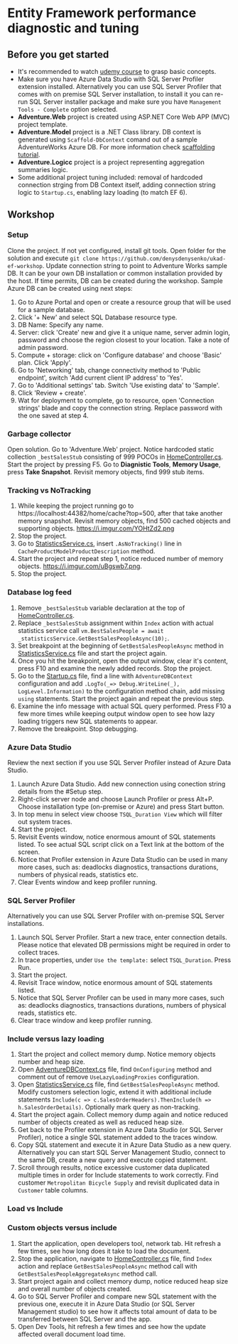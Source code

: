 # Entity Framework performance diagnostic and tuning

## Before you get started
- It's recommended to watch [udemy course](https://www.udemy.com/course/entity-framework-core-tutorial) to grasp basic concepts.
- Make sure you have Azure Data Studio with SQL Server Profiler extension installed. Alternatively you can use SQL Server Profiler that comes with on premise SQL Server installation, to install it you can re-run SQL Server installer package and make sure you have `Management Tools - Complete` option selected.
- **Adventure.Web** project is created using ASP.NET Core Web APP (MVC) project template.
- **Adventure.Model** project is a .NET Class library. DB context is generated using `Scaffold-DbContext` comand out of a sample AdventureWorks Azure DB. For more information check [scaffolding tutorial](https://www.entityframeworktutorial.net/efcore/create-model-for-existing-database-in-ef-core.aspx).
- **Adventure.Logicc** project is a project representing aggregation summaries logic.
- Some additional project tuning included: removal of hardcoded connection strging from DB Context itself, adding connection string logic to `Startup.cs`, enabling lazy loading (to match EF 6).

## Workshop

### Setup
Clone the project. 
If not yet configured, install git tools. Open folder for the solution and execute `git clone https://github.com/denysdenysenko/ukad-ef-workshop`. 
Update connection string to point to Adventure Works sample DB. It can be your own DB installation or common installation provided by the host. If time permits, DB can be created during the workshop.
Sample Azure DB can be created using next steps:
1. Go to Azure Portal and open or create a resource group that will be used for a sample database.
2. Click '+ New' and select SQL Database resource type.
3. DB Name: Specify any name. 
4. Server: click 'Create' new and give it a unique name, server admin login, password and choose the region closest to your location. Take a note of admin password.
5. Compute + storage: click on 'Configure database' and choose 'Basic' plan. Click 'Apply'.
6. Go to 'Networking' tab, change connectivity method to 'Public endpoint', switch 'Add current client IP address' to 'Yes'.
7. Go to 'Additional settings' tab. Switch 'Use existing data' to 'Sample'.
8. Click 'Review + create'.
9. Wat for deployment to complete, go to resource, open 'Connection strings' blade and copy the connection string. Replace password with the one saved at step 4.

### Garbage collector
Open solution. Go to 'Adventure.Web' project.
Notice hardcoded static collection `_bestSalesStub` consisting of 999 POCOs in [HomeController.cs](Adventure.Web/Adventure.Web/Controllers/HomeController.cs).
Start the project by pressing F5.
Go to **Diagnistic Tools**, **Memory Usage**, press **Take Snapshot**. Revisit memory objects, find 999 stub items.

### Tracking vs NoTracking
1. While keeping the project running go to https://localhost:44382/home/cache?top=500, after that take another memory snapshot.
Revisit memory objects, find 500 cached objects and supporting objects. https://i.imgur.com/YOHtZd2.png
2. Stop the project.
3. Go to [StatisticsService.cs](Adventure.Web/Adventure.Logic/Services/StatisticsService.cs), insert `.AsNoTracking()` line in `CacheProductModelProductDescription` method. 
4. Start the project and repeat step 1, notice reduced number of memory objects. https://i.imgur.com/uBgswb7.png.
5. Stop the project.

### Database log feed
1. Remove `_bestSalesStub` variable declaration at the top of [HomeController.cs](Adventure.Web/Adventure.Web/Controllers/HomeController.cs).
2. Replace `_bestSalesStub` assignment within `Index` action with actual statistics service call `vm.BestSalesPeople = await _statisticsService.GetBestSalesPeopleAsync(10);`.
3. Set breakpoint at the beginning of `GetBestSalesPeopleAsync` method in [StatisticsService.cs](Adventure.Web/Adventure.Logic/Services/StatisticsService.cs) file and start the project again.
4. Once you hit the breakpoint, open the output window, clear it's content, press F10 and examine the newly added records. Stop the project.
5. Go to the [Startup.cs](Adventure.Web/Adventure.Web/Startup.cs) file, find a line with `AdventureDBContext` configuration and add `.LogTo(_=> Debug.WriteLine(_), LogLevel.Information)` to the configuration method chain, add missing `using` statements. Start the project again and repeat the previous step.
6. Examine the info message with actual SQL query performed. Press F10 a few more times while keeping output window open to see how lazy loading triggers new SQL statements to appear.
7. Remove the breakpoint. Stop debugging.

### Azure Data Studio
Review the next section if you use SQL Server Profiler instead of Azure Data Studio.
1. Launch Azure Data Studio. Add new connection using conection string details from the #Setup step.
2. Right-click server node and choose Launch Profiler or press Alt+P. Choose installation type (on-premise or Azure) and press Start button.
3. In top menu in select view choose `TSQL_Duration View` which will filter out system traces.
4. Start the project.
5. Revisit Events window, notice enormous amount of SQL statements listed. To see actual SQL script click on a Text link at the bottom of the screen.
6. Notice that Profiler extension in Azure Data Studio can be used in many more cases, such as: deadlocks diagnostics, transactions durations, numbers of physical reads, statistics etc.
7. Clear Events window and keep profiler running.

### SQL Server Profiler
Alternatively you can use SQL Server Profiler with on-premise SQL Server installations.
1. Launch SQL Server Profiler. Start a new trace, enter connection details. Please notice that elevated DB permissions might be required in order to collect traces.
2. In trace properties, under `Use the template:` select `TSQL_Duration`. Press Run.
3. Start the project.
4. Revisit Trace window, notice enormous amount of SQL statements listed.
5. Notice that SQL Server Profiler can be used in many more cases, such as: deadlocks diagnostics, transactions durations, numbers of physical reads, statistics etc.
6. Clear trace window and keep profiler running.

### Include versus lazy loading
1. Start the project and collect memory dump. Notice memory objects number and heap size. 
2. Open [AdventureDBContext.cs](Adventure.Web/Adventure.Model/Models/AdventureDBContext.cs) file, find `OnConfiguring` method and comment out of remove `UseLazyLoadingProxies` configuration.
3. Open [StatisticsService.cs](Adventure.Web/Adventure.Logic/Services/StatisticsService.cs) file, find `GetBestSalesPeopleAsync` method. Modify customers selection logic, extend it with additional include statements `Include(c => c.SalesOrderHeaders).ThenInclude(h => h.SalesOrderDetails)`. Optionally mark query as non-tracking.
4. Start the project again. Collect memory dump again and notice reduced number of objects created as well as reduced heap size.
5. Get back to the Profiler extension in Azure Data Studio (or SQL Server Profiler), notice a single SQL statement added to the traces window. 
6. Copy SQL statement and execute it in Azure Data Studio as a new query. Alternatively you can start SQL Server Management Studio, connect to the same DB, create a new query and execute copied statement.
7. Scroll through results, notice excessive customer data duplicated multiple times in order for Include statements to work correctly. Find customer `Metropolitan Bicycle Supply` and revisit duplicated data in `Customer` table columns.

### Load vs Include

### Custom objects versus include
1. Start the application, open developers tool, network tab. Hit refresh a few times, see how long does it take to load the document.
2. Stop the application, navigate to [HomeController.cs](Adventure.Web/Adventure.Web/Controllers/HomeController.cs) file, find `Index` action and replace `GetBestSalesPeopleAsync` method call with `GetBestSalesPeopleAggregateAsync` method call. 
3. Start project again and collect memory dump, notice reduced heap size and overall number of objects created.
4. Go to SQL Server Profiler and compare new SQL statement with the previous one, execute it in Azure Data Studio (or SQL Server Management studio) to see how it affects total amount of data to be transferred between SQL Server and the app.
5. Open Dev Tools, hit refresh a few times and see how the update affected overall document load time.